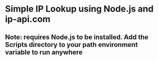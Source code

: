 # Simple IP Lookup using Node.js and ip-api.com

## Note: requires Node.js to be installed. Add the Scripts directory to your path environment variable to run anywhere